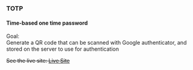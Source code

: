 <h3>TOTP</h3>
<h4>Time-based one time password</h4>
<p>
	Goal:<br />
	Generate a QR code that can be scanned with Google authenticator, and stored on the server to use for authentication
</p>
<strike><p>
  See the live site:
  <a
    rel="noreferrer"
    href="#"
  >
    Live Site
  </a>
</p>
